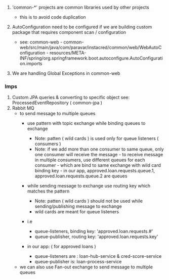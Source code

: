 1. 'common-*' projects are common libraries used by other projects
    - this is to avoid code duplication
  
2. AutoConfiguration need to be configured if we are building custom package that requires component scan / configuration
   - see: common-web
           - common-web/src/main/java/com/paravar/instacred/common/web/WebAutoConfiguration
           - resources/META-INF/spring/org.springframework.boot.autoconfigure.AutoConfiguration.imports
3. We are handling Global Exceptions in common-web

### Imps
1. Custom JPA queries & converting to specific object see: ProcessedEventRepository ( common-jpa )
2. Rabbit MQ
   - to send message to multiple queues
      - use pattern with topic exchange while binding queues to exchange
         - Note: patten ( wild cards ) is used only for queue listeners ( consumers )
         - Note: if we add more than one consumer to same queue, only one consumer will receive the message
               - to receive message in multiple consumers, use different queues for each consumer 
               - which are bind to same exchange with wild card binding key
               - in our app, approved.loan.requests.queue.1, approved.loan.requests.queue.2 are queues
        
      - while sending message to exchange use routing key which matches the pattern
         - Note: patten ( wild cards ) should not be used while sending/publishing message to exchange
         - wild cards are meant for queue listeners
      
      - i.e 
         - queue-listeners, binding key: 'approved.loan.requests.#'
         - queue-publisher, routing key: 'approved.loan.requests.key'
      - in our app: ( for approved loans )
         - queue-listeners are : loan-hub-service & cred-score-service
         - queue-publisher is: loan-process-service
   - we can also use Fan-out exchange to send message to multiple queues
